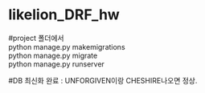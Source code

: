 # likelion_DRF_hw

#project 폴더에서  
python manage.py makemigrations  
python manage.py migrate  
python manage.py runserver  

#DB 최신화 완료 : UNFORGIVEN이랑 CHESHIRE나오면 정상.
